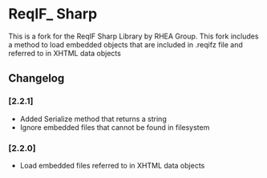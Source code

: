 # ReqIF_ Sharp
This is a fork for the ReqIF Sharp Library by RHEA Group. This fork includes a method to load embedded objects that are included in .reqifz file and referred to in XHTML data objects
## Changelog
### [2.2.1]
* Added Serialize method that returns a string
* Ignore embedded files that cannot be found in filesystem
### [2.2.0]
* Load embedded files referred to in XHTML data objects

